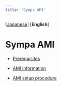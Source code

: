 ```yaml
---
title: 'Sympa AMI'
---
```


\[[Japanese](./)\]
\[**English**\]


Sympa AMI
=========

  * [Prerequisites](en/prerequisites.md)

  * [AMI information](info.md)

  * [AMI setup procedure](en/setup.md)

